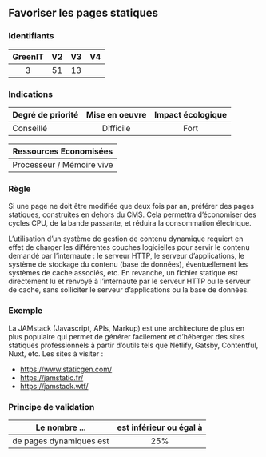 ## Favoriser les pages statiques

### Identifiants

| GreenIT |  V2  |  V3  |  V4  |
|:-------:|:----:|:----:|:----:|
|   3   | 51  | 13  |      |

### Indications

| Degré de priorité |      Mise en oeuvre       |  Impact écologique    | 
|-------------------|:-------------------------:|:---------------------:|
|  Conseillé        |  Difficile                |  Fort                 | 


|Ressources Economisées                                      |
|:----------------------------------------------------------:|
|  Processeur / Mémoire vive  |

### Règle

Si une page ne doit être modifiée que deux fois par an, préférer des pages statiques, construites en dehors du CMS. 
Cela permettra d’économiser des cycles CPU, de la bande passante, et réduira la consommation électrique.

L’utilisation d’un système de gestion de contenu dynamique requiert en effet de charger les différentes couches logicielles 
pour servir le contenu demandé par l’internaute : le serveur HTTP, le serveur d’applications, le système de stockage du contenu (base de données),
éventuellement les systèmes de cache associés, etc. En revanche, un fichier statique est directement lu et renvoyé à l’internaute par le serveur HTTP ou le serveur de cache, sans solliciter le serveur d’applications ou la base de données.

### Exemple

La JAMstack (Javascript, APIs, Markup) est une architecture de plus en plus populaire qui permet de générer facilement et d’héberger des sites statiques professionnels à partir d’outils tels que Netlify, Gatsby, Contentful, Nuxt, etc.
Les sites à visiter :
- https://www.staticgen.com/
- https://jamstatic.fr/
- https://jamstack.wtf/

### Principe de validation

| Le nombre ...     | est inférieur ou égal à   |  
|-------------------|:-------------------------:|
| de pages dynamiques est   | 25%  |
